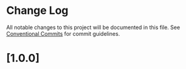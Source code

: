 # Change Log

All notable changes to this project will be documented in this file.
See [Conventional Commits](https://conventionalcommits.org) for commit guidelines.

# [1.0.0]
